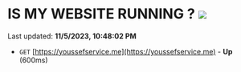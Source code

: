 # IS MY WEBSITE RUNNING ? [![](https://img.shields.io/static/v1?label=Sponsor&message=%E2%9D%A4&logo=GitHub&color=%23fe8e86)](https://github.com/sponsors/<username>)

Last updated: **11/5/2023, 10:48:02 PM**

- `GET` [https://youssefservice.me](https://youssefservice.me) - **Up** (600ms)
